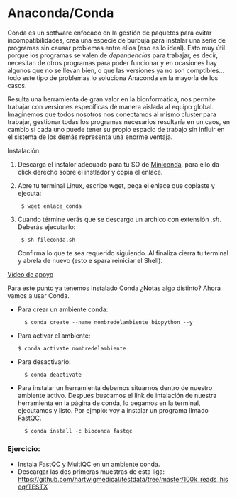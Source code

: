 # Anaconda/Conda

Conda es un sotfware enfocado en la gestión de paquetes para evitar incompatibilidades, crea una especie de burbuja para instalar una serie de programas sin causar problemas entre ellos (eso es lo ideal). Esto muy útil porque los programas se valen de *dependencias* para trabajar, es decir, necesitan de otros programas para poder funcionar y en ocasiones hay algunos que no se llevan bien, o que las versiones  ya no son comptibles... todo este tipo de problemas lo soluciona Anaconda en la mayoría de los casos.

Resulta una herramienta de gran valor en la bionformática, nos permite trabajar con versiones específicas de manera aislada al equipo global. Imaginemos que todos nosotros nos conectamos al mismo cluster para trabajar, gestionar todas los programas necesarios resultaría en un caos, en cambio si cada uno puede tener su propio espacio de trabajo sin influir en el sistema de los demás representa una enorme ventaja.

Instalación:

1. Descarga el instalor adecuado para tu SO de [Miniconda](https://docs.conda.io/projects/miniconda/en/latest/), para ello da click derecho sobre el instlador y copia el enlace.
2. Abre tu terminal Linux, escribe wget, pega el enlace que copiaste y ejecuta:
    
        $ wget enlace_conda

3. Cuando términe verás que se descargo un archico con extensión *.sh*. Deberás ejecutarlo:

        $ sh fileconda.sh
    
    Confirma lo que te sea requerido siguiendo. Al finaliza cierra tu terminal y abrela de nuevo (esto e spara reiniciar el Shell).

[Vídeo de apoyo](https://youtu.be/P6eGTN9QN2Q?si=UtVllFqq7E03tt9B)

Para este punto ya tenemos instalado Conda ¿Notas algo distinto? Ahora vamos a usar Conda. 

+ Para crear un ambiente conda:
            
        $ conda create --name nombredelambiente biopython --y

+ Para activar el ambiente:

      $ conda activate nombredelambiente

+ Para desactivarlo: 
  
        $ conda deactivate

+ Para instalar un herramienta debemos situarnos dentro de nuestro ambiente activo. Después buscamos el link de intalación de nuestra herramienta en la página de conda, lo pegamos en la terminal, ejecutamos y listo. Por ejmplo: voy a instalar un programa llmado [FastQC](https://anaconda.org/bioconda/fastqc).

        $ conda install -c bioconda fastqc

### **Ejercicio:**
+ Instala FastQC y MultiQC en un ambiente conda.
+ Descargar las dos primeras muestras de esta liga: https://github.com/hartwigmedical/testdata/tree/master/100k_reads_hiseq/TESTX







